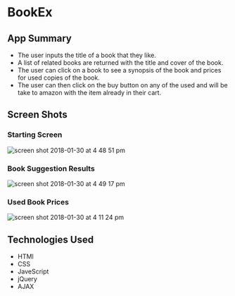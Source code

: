 # BookEx

## App Summary
  * The user inputs the title of a book that they like. 
  * A list of related books are returned with the title and cover of the book.
  * The user can click on a book to see a synopsis of the book and prices for used copies of the book.
  * The user can then click on the buy button on any of the used and will be take to amazon with the item already in their cart. 

## Screen Shots
### Starting Screen  
![screen shot 2018-01-30 at 4 48 51 pm](https://user-images.githubusercontent.com/13411490/35599677-d24396bc-05de-11e8-9a5b-424cac48fb44.png)

### Book Suggestion Results
![screen shot 2018-01-30 at 4 49 17 pm](https://user-images.githubusercontent.com/13411490/35599681-d5c70cce-05de-11e8-9513-d5378a222111.png)

### Used Book Prices
![screen shot 2018-01-30 at 4 11 24 pm](https://user-images.githubusercontent.com/13411490/35599652-a751e0da-05de-11e8-8f09-b643f0fe992c.png)  
    
## Technologies Used
  * HTMl
  * CSS
  * JaveScript
  * jQuery
  * AJAX
  


